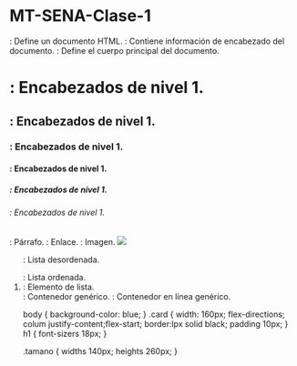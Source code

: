 # MT-SENA-Clase-1
<html>: Define un documento HTML.
<head>: Contiene información de encabezado del documento.
<body>: Define el cuerpo principal del documento.
<h1> : Encabezados de nivel 1. </h1>
<h2> : Encabezados de nivel 1. </h2>
<h3> : Encabezados de nivel 1. </h3>
<h4> : Encabezados de nivel 1. </h4>
<h5> : Encabezados de nivel 1. </h5>
<h6> : Encabezados de nivel 1. </h6>
<p>: Párrafo.
<a>: Enlace.
<img>: Imagen.
<img src="https://upload.wikimedia.org/wikipedia/commons/thumb/3/33/Iv%C3%A1n_el_Terrible_y_su_hijo%2C_por_Ili%C3%A1_Repin.jpg/1280px-Iv%C3%A1n_el_Terrible_y_su_hijo%2C_por_Ili%C3%A1_Repin.jpg">
  <ul>: Lista desordenada. </ul>
<ol>: Lista ordenada.
<li>: Elemento de lista.
<div>: Contenedor genérico.
<span>: Contenedor en línea genérico.

  body {
 background-color: blue;
}
.card {
width: 160px;
flex-directions; colum
justify-content;flex-start;
border:lpx solid black;
padding 10px;
}
h1 {
font-sizers 18px;
}

.tamano {
widths 140px;
heights 260px;
}
